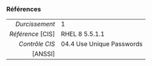 ### Références

|                 |    |
|----------------:|:---|
|   *Durcissement*| 1 |
|*Référence* [CIS]| RHEL 8 5.5.1.1 |
|   *Contrôle CIS*| 04.4 Use Unique Passwords |
|          [ANSSI]|  |
